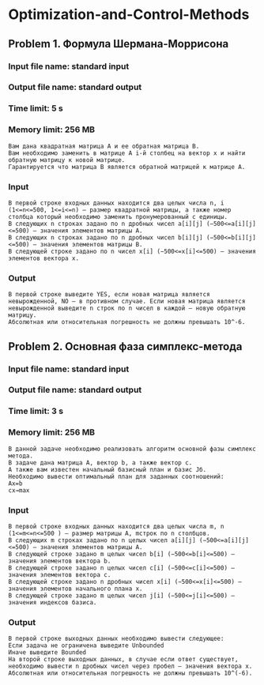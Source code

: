 # Optimization-and-Control-Methods


## Problem 1. Формула Шермана-Моррисона
### Input file name: standard input
### Output file name: standard output
### Time limit: 5 s
### Memory limit: 256 MB

```
Вам дана квадратная матрица A и ее обратная матрица B.
Вам необходимо заменить в матрице A i-й столбец на вектор x и найти обратную матрицу к новой матрице.
Гарантируется что матрица B является обратной матрицей к матрице A.
```

### Input
```
В первой строке входных данных находится два целых числа n, i (1<=n<=500, 1<=i<=n) — размер квадратной матрицы, а также номер столбца который необходимо заменить пронумерованный с единицы.
В следующих n строках задано по n дробных чисел a[i][j] (−500<=a[i][j]<=500) — значения элементов матрицы A.
В следующих n строках задано по n дробных чисел b[i][j] (−500<=b[i][j]<=500) — значения элементов матрицы B.
В следующей строке задано по n чисел x[i]​ (−500<=x[i]<=500) — значения элементов вектора x.
```

### Output
```
В первой строке выведите YES, если новая матрица является невырожденной, NO — в противном случае. Если новая матрица является невырожденной выведите n строк по n чисел в каждой — новую обратную матрицу.
Абсолютная или относительная погрешность не должны превышать 10^-6.
```


## Problem 2. Основная фаза симплекс-метода
### Input file name: standard input
### Output file name: standard output
### Time limit: 3 s
### Memory limit: 256 MB

```
В данной задаче необходимо реализовать алгоритм основной фазы симплекс метода.
В задаче дана матрица A, вектор b, а также вектор c.
А также вам известен начальный базисный план и базис Jб​.
Необходимо вывести оптимальный план для заданных соотношений:
Ax=b
cx→max⁡

```



### Input

```
В первой строке входных данных находится два целых числа m, n (1<=m<=n<=500 ) — размер матрицы A, mстрок по n столбцов.
В следующих m строках задано по n целых чисел a[i][j] (−500<=a[i][j]<=500) — значения элементов матрицы A.
В следующей строке задано m целых чисел b[i] (−500<=b[i]<=500) — значения элементов вектора b.
В следующей строке задано n целых чисел c[i]​ (−500<=c[i]<=500) — значения элементов вектора c.
В следующей строке задано n дробных чисел x[i] (−500<=x[i]<=500) — значения элементов начального плана x.
В следующей строке задано m целых чисел j[i] ​(−500<=j[i]<=500) — значения индексов базиса.
```

### Output

```
В первой строке выходных данных необходимо вывести следующее:
Если задача не ограничена выведите Unbounded
Иначе выведите Bounded
На второй строке выходных данных, в случае если ответ существует, необходимо вывести n дробных чисел через пробел — значения вектора x.
Абсолютная или относительная погрешность не должны превышать 10^(-6).
```